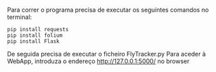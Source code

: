 Para correr o programa precisa de executar os seguintes comandos no terminal:

    pip install requests
    pip install folium
    pip install Flask

De seguida precisa de executar o ficheiro FlyTracker.py
Para aceder à WebApp, introduza o endereço http://127.0.0.1:5000/ no browser
